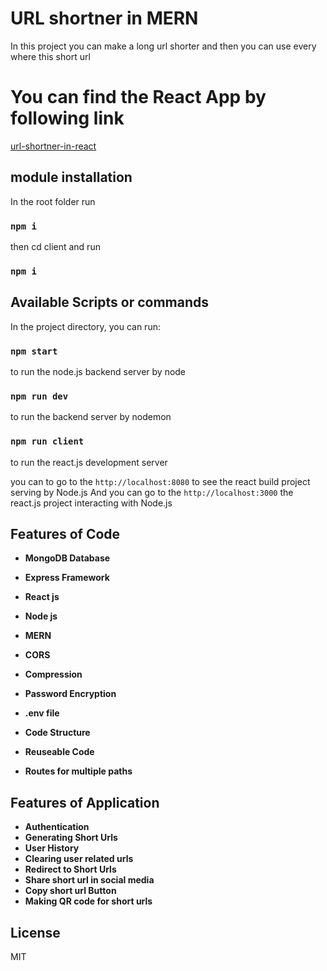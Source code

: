 # URL shortner in MERN
In this project you can make a long url shorter and then you can use every where this short url

# You can find the React App by following link

[url-shortner-in-react](https://url-shortner-in-react.herokuapp.com/)


## module installation
In the root folder run 
### `npm i`
then cd client and run
### `npm i`


## Available Scripts or commands
In the project directory, you can run:
### `npm start`
to run the node.js backend server by node
### `npm run dev`
to run the backend server by nodemon
### `npm run client`
to run the react.js development server

you can to go to the `http://localhost:8080` to see the react build project serving by Node.js
And you can go to the `http://localhost:3000` the react.js project interacting with Node.js



## Features of Code

- **MongoDB Database**
- **Express Framework**
- **React js**
- **Node js**
- **MERN**

- **CORS**
- **Compression**
- **Password Encryption**
- **.env file**
- **Code Structure**
- **Reuseable Code**
- **Routes for multiple paths**



## Features of Application

- **Authentication**
- **Generating Short Urls**
- **User History**
- **Clearing user related urls**
- **Redirect to Short Urls**
- **Share short url in social media**
- **Copy short url Button**
- **Making QR code for short urls**


## License
 MIT